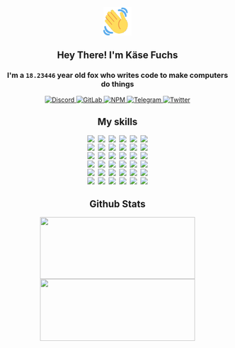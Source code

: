 <div><p align=center><img src=./resources/images/wave.gif width=64px height=64px></p><h2 align=center>Hey There! I'm Käse Fuchs</h2><h3 align=center>I'm a <code>18.23446</code> year old fox who writes code to make computers do things</h3><p align=center><a href=https://discord.com/users/507526681125322772><img alt=Discord src="https://img.shields.io/badge/Discord-5865F2?logo=discord&logoColor=white&style=flat-square#b68679c7ccf9d6e12bd8c4e76e53d5e5"> </a><a href=https://gitlab.com/kasefuchs><img alt=GitLab src="https://img.shields.io/badge/GitLab-330F63?logo=gitlab&logoColor=white&style=flat-square#b68679c7ccf9d6e12bd8c4e76e53d5e5"> </a><a href=https://npmjs.com/~kasefuchs><img alt=NPM src="https://img.shields.io/badge/NPM-CB3837?logo=npm&logoColor=white&style=flat-square#b68679c7ccf9d6e12bd8c4e76e53d5e5"> </a><a href=https://t.me/kasefuchs><img alt=Telegram src="https://img.shields.io/badge/Telegram-2CA5E0?logo=telegram&logoColor=white&style=flat-square#b68679c7ccf9d6e12bd8c4e76e53d5e5"> </a><a href=https://twitter.com/kasefuchs><img alt=Twitter src="https://img.shields.io/badge/Twitter-1DA1F2?logo=twitter&logoColor=white&style=flat-square#b68679c7ccf9d6e12bd8c4e76e53d5e5"></a></p><h2 align=center>My skills</h2><p align=center><a href=https://aws.amazon.com/ ><picture><source srcset="https://skillicons.dev/icons?i=aws&theme=dark#b68679c7ccf9d6e12bd8c4e76e53d5e5" media="(prefers-color-scheme: dark)"><source srcset="https://skillicons.dev/icons?i=aws&theme=light#b68679c7ccf9d6e12bd8c4e76e53d5e5" media="(prefers-color-scheme: light), (prefers-color-scheme: no-preference)"><img src="https://skillicons.dev/icons?i=aws&theme=light#b68679c7ccf9d6e12bd8c4e76e53d5e5"></picture></a>&nbsp;&nbsp;<a href=https://en.wikipedia.org/wiki/Bash_(Unix_shell)><picture><source srcset="https://skillicons.dev/icons?i=bash&theme=dark#b68679c7ccf9d6e12bd8c4e76e53d5e5" media="(prefers-color-scheme: dark)"><source srcset="https://skillicons.dev/icons?i=bash&theme=light#b68679c7ccf9d6e12bd8c4e76e53d5e5" media="(prefers-color-scheme: light), (prefers-color-scheme: no-preference)"><img src="https://skillicons.dev/icons?i=bash&theme=light#b68679c7ccf9d6e12bd8c4e76e53d5e5"></picture></a>&nbsp;&nbsp;<a href=https://discord.com/developers/docs><picture><source srcset="https://skillicons.dev/icons?i=bots&theme=dark#b68679c7ccf9d6e12bd8c4e76e53d5e5" media="(prefers-color-scheme: dark)"><source srcset="https://skillicons.dev/icons?i=bots&theme=light#b68679c7ccf9d6e12bd8c4e76e53d5e5" media="(prefers-color-scheme: light), (prefers-color-scheme: no-preference)"><img src="https://skillicons.dev/icons?i=bots&theme=light#b68679c7ccf9d6e12bd8c4e76e53d5e5"></picture></a>&nbsp;&nbsp;<a href=https://www.cloudflare.com/ ><picture><source srcset="https://skillicons.dev/icons?i=cloudflare&theme=dark#b68679c7ccf9d6e12bd8c4e76e53d5e5" media="(prefers-color-scheme: dark)"><source srcset="https://skillicons.dev/icons?i=cloudflare&theme=light#b68679c7ccf9d6e12bd8c4e76e53d5e5" media="(prefers-color-scheme: light), (prefers-color-scheme: no-preference)"><img src="https://skillicons.dev/icons?i=cloudflare&theme=light#b68679c7ccf9d6e12bd8c4e76e53d5e5"></picture></a>&nbsp;&nbsp;<a href=https://en.wikipedia.org/wiki/CSS><picture><source srcset="https://skillicons.dev/icons?i=css&theme=dark#b68679c7ccf9d6e12bd8c4e76e53d5e5" media="(prefers-color-scheme: dark)"><source srcset="https://skillicons.dev/icons?i=css&theme=light#b68679c7ccf9d6e12bd8c4e76e53d5e5" media="(prefers-color-scheme: light), (prefers-color-scheme: no-preference)"><img src="https://skillicons.dev/icons?i=css&theme=light#b68679c7ccf9d6e12bd8c4e76e53d5e5"></picture></a>&nbsp;&nbsp;<a href=https://www.docker.com/ ><picture><source srcset="https://skillicons.dev/icons?i=docker&theme=dark#b68679c7ccf9d6e12bd8c4e76e53d5e5" media="(prefers-color-scheme: dark)"><source srcset="https://skillicons.dev/icons?i=docker&theme=light#b68679c7ccf9d6e12bd8c4e76e53d5e5" media="(prefers-color-scheme: light), (prefers-color-scheme: no-preference)"><img src="https://skillicons.dev/icons?i=docker&theme=light#b68679c7ccf9d6e12bd8c4e76e53d5e5"></picture></a><br><a href=https://www.electronjs.org/ ><picture><source srcset="https://skillicons.dev/icons?i=electron&theme=dark#b68679c7ccf9d6e12bd8c4e76e53d5e5" media="(prefers-color-scheme: dark)"><source srcset="https://skillicons.dev/icons?i=electron&theme=light#b68679c7ccf9d6e12bd8c4e76e53d5e5" media="(prefers-color-scheme: light), (prefers-color-scheme: no-preference)"><img src="https://skillicons.dev/icons?i=electron&theme=light#b68679c7ccf9d6e12bd8c4e76e53d5e5"></picture></a>&nbsp;&nbsp;<a href=https://expressjs.com/ ><picture><source srcset="https://skillicons.dev/icons?i=express&theme=dark#b68679c7ccf9d6e12bd8c4e76e53d5e5" media="(prefers-color-scheme: dark)"><source srcset="https://skillicons.dev/icons?i=express&theme=light#b68679c7ccf9d6e12bd8c4e76e53d5e5" media="(prefers-color-scheme: light), (prefers-color-scheme: no-preference)"><img src="https://skillicons.dev/icons?i=express&theme=light#b68679c7ccf9d6e12bd8c4e76e53d5e5"></picture></a>&nbsp;&nbsp;<a href=https://www.figma.com/ ><picture><source srcset="https://skillicons.dev/icons?i=figma&theme=dark#b68679c7ccf9d6e12bd8c4e76e53d5e5" media="(prefers-color-scheme: dark)"><source srcset="https://skillicons.dev/icons?i=figma&theme=light#b68679c7ccf9d6e12bd8c4e76e53d5e5" media="(prefers-color-scheme: light), (prefers-color-scheme: no-preference)"><img src="https://skillicons.dev/icons?i=figma&theme=light#b68679c7ccf9d6e12bd8c4e76e53d5e5"></picture></a>&nbsp;&nbsp;<a href=https://firebase.google.com/ ><picture><source srcset="https://skillicons.dev/icons?i=firebase&theme=dark#b68679c7ccf9d6e12bd8c4e76e53d5e5" media="(prefers-color-scheme: dark)"><source srcset="https://skillicons.dev/icons?i=firebase&theme=light#b68679c7ccf9d6e12bd8c4e76e53d5e5" media="(prefers-color-scheme: light), (prefers-color-scheme: no-preference)"><img src="https://skillicons.dev/icons?i=firebase&theme=light#b68679c7ccf9d6e12bd8c4e76e53d5e5"></picture></a>&nbsp;&nbsp;<a href=https://flask.palletsprojects.com/ ><picture><source srcset="https://skillicons.dev/icons?i=flask&theme=dark#b68679c7ccf9d6e12bd8c4e76e53d5e5" media="(prefers-color-scheme: dark)"><source srcset="https://skillicons.dev/icons?i=flask&theme=light#b68679c7ccf9d6e12bd8c4e76e53d5e5" media="(prefers-color-scheme: light), (prefers-color-scheme: no-preference)"><img src="https://skillicons.dev/icons?i=flask&theme=light#b68679c7ccf9d6e12bd8c4e76e53d5e5"></picture></a>&nbsp;&nbsp;<a href=https://cloud.google.com/ ><picture><source srcset="https://skillicons.dev/icons?i=gcp&theme=dark#b68679c7ccf9d6e12bd8c4e76e53d5e5" media="(prefers-color-scheme: dark)"><source srcset="https://skillicons.dev/icons?i=gcp&theme=light#b68679c7ccf9d6e12bd8c4e76e53d5e5" media="(prefers-color-scheme: light), (prefers-color-scheme: no-preference)"><img src="https://skillicons.dev/icons?i=gcp&theme=light#b68679c7ccf9d6e12bd8c4e76e53d5e5"></picture></a><br><a href=https://git-scm.com/ ><picture><source srcset="https://skillicons.dev/icons?i=git&theme=dark#b68679c7ccf9d6e12bd8c4e76e53d5e5" media="(prefers-color-scheme: dark)"><source srcset="https://skillicons.dev/icons?i=git&theme=light#b68679c7ccf9d6e12bd8c4e76e53d5e5" media="(prefers-color-scheme: light), (prefers-color-scheme: no-preference)"><img src="https://skillicons.dev/icons?i=git&theme=light#b68679c7ccf9d6e12bd8c4e76e53d5e5"></picture></a>&nbsp;&nbsp;<a href=https://github.com/ ><picture><source srcset="https://skillicons.dev/icons?i=github&theme=dark#b68679c7ccf9d6e12bd8c4e76e53d5e5" media="(prefers-color-scheme: dark)"><source srcset="https://skillicons.dev/icons?i=github&theme=light#b68679c7ccf9d6e12bd8c4e76e53d5e5" media="(prefers-color-scheme: light), (prefers-color-scheme: no-preference)"><img src="https://skillicons.dev/icons?i=github&theme=light#b68679c7ccf9d6e12bd8c4e76e53d5e5"></picture></a>&nbsp;&nbsp;<a href=https://gitlab.com/ ><picture><source srcset="https://skillicons.dev/icons?i=gitlab&theme=dark#b68679c7ccf9d6e12bd8c4e76e53d5e5" media="(prefers-color-scheme: dark)"><source srcset="https://skillicons.dev/icons?i=gitlab&theme=light#b68679c7ccf9d6e12bd8c4e76e53d5e5" media="(prefers-color-scheme: light), (prefers-color-scheme: no-preference)"><img src="https://skillicons.dev/icons?i=gitlab&theme=light#b68679c7ccf9d6e12bd8c4e76e53d5e5"></picture></a>&nbsp;&nbsp;<a href=https://www.heroku.com/ ><picture><source srcset="https://skillicons.dev/icons?i=heroku&theme=dark#b68679c7ccf9d6e12bd8c4e76e53d5e5" media="(prefers-color-scheme: dark)"><source srcset="https://skillicons.dev/icons?i=heroku&theme=light#b68679c7ccf9d6e12bd8c4e76e53d5e5" media="(prefers-color-scheme: light), (prefers-color-scheme: no-preference)"><img src="https://skillicons.dev/icons?i=heroku&theme=light#b68679c7ccf9d6e12bd8c4e76e53d5e5"></picture></a>&nbsp;&nbsp;<a href=https://en.wikipedia.org/wiki/HTML><picture><source srcset="https://skillicons.dev/icons?i=html&theme=dark#b68679c7ccf9d6e12bd8c4e76e53d5e5" media="(prefers-color-scheme: dark)"><source srcset="https://skillicons.dev/icons?i=html&theme=light#b68679c7ccf9d6e12bd8c4e76e53d5e5" media="(prefers-color-scheme: light), (prefers-color-scheme: no-preference)"><img src="https://skillicons.dev/icons?i=html&theme=light#b68679c7ccf9d6e12bd8c4e76e53d5e5"></picture></a>&nbsp;&nbsp;<a href=https://en.wikipedia.org/wiki/JavaScript><picture><source srcset="https://skillicons.dev/icons?i=js&theme=dark#b68679c7ccf9d6e12bd8c4e76e53d5e5" media="(prefers-color-scheme: dark)"><source srcset="https://skillicons.dev/icons?i=js&theme=light#b68679c7ccf9d6e12bd8c4e76e53d5e5" media="(prefers-color-scheme: light), (prefers-color-scheme: no-preference)"><img src="https://skillicons.dev/icons?i=js&theme=light#b68679c7ccf9d6e12bd8c4e76e53d5e5"></picture></a><br><a href=https://en.wikipedia.org/wiki/Linux><picture><source srcset="https://skillicons.dev/icons?i=linux&theme=dark#b68679c7ccf9d6e12bd8c4e76e53d5e5" media="(prefers-color-scheme: dark)"><source srcset="https://skillicons.dev/icons?i=linux&theme=light#b68679c7ccf9d6e12bd8c4e76e53d5e5" media="(prefers-color-scheme: light), (prefers-color-scheme: no-preference)"><img src="https://skillicons.dev/icons?i=linux&theme=light#b68679c7ccf9d6e12bd8c4e76e53d5e5"></picture></a>&nbsp;&nbsp;<a href=https://mui.com/ ><picture><source srcset="https://skillicons.dev/icons?i=materialui&theme=dark#b68679c7ccf9d6e12bd8c4e76e53d5e5" media="(prefers-color-scheme: dark)"><source srcset="https://skillicons.dev/icons?i=materialui&theme=light#b68679c7ccf9d6e12bd8c4e76e53d5e5" media="(prefers-color-scheme: light), (prefers-color-scheme: no-preference)"><img src="https://skillicons.dev/icons?i=materialui&theme=light#b68679c7ccf9d6e12bd8c4e76e53d5e5"></picture></a>&nbsp;&nbsp;<a href=https://en.wikipedia.org/wiki/Markdown><picture><source srcset="https://skillicons.dev/icons?i=md&theme=dark#b68679c7ccf9d6e12bd8c4e76e53d5e5" media="(prefers-color-scheme: dark)"><source srcset="https://skillicons.dev/icons?i=md&theme=light#b68679c7ccf9d6e12bd8c4e76e53d5e5" media="(prefers-color-scheme: light), (prefers-color-scheme: no-preference)"><img src="https://skillicons.dev/icons?i=md&theme=light#b68679c7ccf9d6e12bd8c4e76e53d5e5"></picture></a>&nbsp;&nbsp;<a href=https://www.mongodb.com/ ><picture><source srcset="https://skillicons.dev/icons?i=mongodb&theme=dark#b68679c7ccf9d6e12bd8c4e76e53d5e5" media="(prefers-color-scheme: dark)"><source srcset="https://skillicons.dev/icons?i=mongodb&theme=light#b68679c7ccf9d6e12bd8c4e76e53d5e5" media="(prefers-color-scheme: light), (prefers-color-scheme: no-preference)"><img src="https://skillicons.dev/icons?i=mongodb&theme=light#b68679c7ccf9d6e12bd8c4e76e53d5e5"></picture></a>&nbsp;&nbsp;<a href=https://www.mysql.com/ ><picture><source srcset="https://skillicons.dev/icons?i=mysql&theme=dark#b68679c7ccf9d6e12bd8c4e76e53d5e5" media="(prefers-color-scheme: dark)"><source srcset="https://skillicons.dev/icons?i=mysql&theme=light#b68679c7ccf9d6e12bd8c4e76e53d5e5" media="(prefers-color-scheme: light), (prefers-color-scheme: no-preference)"><img src="https://skillicons.dev/icons?i=mysql&theme=light#b68679c7ccf9d6e12bd8c4e76e53d5e5"></picture></a>&nbsp;&nbsp;<a href=https://nextjs.org/ ><picture><source srcset="https://skillicons.dev/icons?i=nextjs&theme=dark#b68679c7ccf9d6e12bd8c4e76e53d5e5" media="(prefers-color-scheme: dark)"><source srcset="https://skillicons.dev/icons?i=nextjs&theme=light#b68679c7ccf9d6e12bd8c4e76e53d5e5" media="(prefers-color-scheme: light), (prefers-color-scheme: no-preference)"><img src="https://skillicons.dev/icons?i=nextjs&theme=light#b68679c7ccf9d6e12bd8c4e76e53d5e5"></picture></a><br><a href=https://nodejs.org/en/ ><picture><source srcset="https://skillicons.dev/icons?i=nodejs&theme=dark#b68679c7ccf9d6e12bd8c4e76e53d5e5" media="(prefers-color-scheme: dark)"><source srcset="https://skillicons.dev/icons?i=nodejs&theme=light#b68679c7ccf9d6e12bd8c4e76e53d5e5" media="(prefers-color-scheme: light), (prefers-color-scheme: no-preference)"><img src="https://skillicons.dev/icons?i=nodejs&theme=light#b68679c7ccf9d6e12bd8c4e76e53d5e5"></picture></a>&nbsp;&nbsp;<a href=https://www.postgresql.org/ ><picture><source srcset="https://skillicons.dev/icons?i=postgres&theme=dark#b68679c7ccf9d6e12bd8c4e76e53d5e5" media="(prefers-color-scheme: dark)"><source srcset="https://skillicons.dev/icons?i=postgres&theme=light#b68679c7ccf9d6e12bd8c4e76e53d5e5" media="(prefers-color-scheme: light), (prefers-color-scheme: no-preference)"><img src="https://skillicons.dev/icons?i=postgres&theme=light#b68679c7ccf9d6e12bd8c4e76e53d5e5"></picture></a>&nbsp;&nbsp;<a href=https://learn.microsoft.com/en-us/powershell/ ><picture><source srcset="https://skillicons.dev/icons?i=powershell&theme=dark#b68679c7ccf9d6e12bd8c4e76e53d5e5" media="(prefers-color-scheme: dark)"><source srcset="https://skillicons.dev/icons?i=powershell&theme=light#b68679c7ccf9d6e12bd8c4e76e53d5e5" media="(prefers-color-scheme: light), (prefers-color-scheme: no-preference)"><img src="https://skillicons.dev/icons?i=powershell&theme=light#b68679c7ccf9d6e12bd8c4e76e53d5e5"></picture></a>&nbsp;&nbsp;<a href=https://www.python.org/ ><picture><source srcset="https://skillicons.dev/icons?i=py&theme=dark#b68679c7ccf9d6e12bd8c4e76e53d5e5" media="(prefers-color-scheme: dark)"><source srcset="https://skillicons.dev/icons?i=py&theme=light#b68679c7ccf9d6e12bd8c4e76e53d5e5" media="(prefers-color-scheme: light), (prefers-color-scheme: no-preference)"><img src="https://skillicons.dev/icons?i=py&theme=light#b68679c7ccf9d6e12bd8c4e76e53d5e5"></picture></a>&nbsp;&nbsp;<a href=https://www.raspberrypi.org/ ><picture><source srcset="https://skillicons.dev/icons?i=raspberrypi&theme=dark#b68679c7ccf9d6e12bd8c4e76e53d5e5" media="(prefers-color-scheme: dark)"><source srcset="https://skillicons.dev/icons?i=raspberrypi&theme=light#b68679c7ccf9d6e12bd8c4e76e53d5e5" media="(prefers-color-scheme: light), (prefers-color-scheme: no-preference)"><img src="https://skillicons.dev/icons?i=raspberrypi&theme=light#b68679c7ccf9d6e12bd8c4e76e53d5e5"></picture></a>&nbsp;&nbsp;<a href=https://reactjs.org/ ><picture><source srcset="https://skillicons.dev/icons?i=react&theme=dark#b68679c7ccf9d6e12bd8c4e76e53d5e5" media="(prefers-color-scheme: dark)"><source srcset="https://skillicons.dev/icons?i=react&theme=light#b68679c7ccf9d6e12bd8c4e76e53d5e5" media="(prefers-color-scheme: light), (prefers-color-scheme: no-preference)"><img src="https://skillicons.dev/icons?i=react&theme=light#b68679c7ccf9d6e12bd8c4e76e53d5e5"></picture></a><br><a href=https://redux.js.org/ ><picture><source srcset="https://skillicons.dev/icons?i=redux&theme=dark#b68679c7ccf9d6e12bd8c4e76e53d5e5" media="(prefers-color-scheme: dark)"><source srcset="https://skillicons.dev/icons?i=redux&theme=light#b68679c7ccf9d6e12bd8c4e76e53d5e5" media="(prefers-color-scheme: light), (prefers-color-scheme: no-preference)"><img src="https://skillicons.dev/icons?i=redux&theme=light#b68679c7ccf9d6e12bd8c4e76e53d5e5"></picture></a>&nbsp;&nbsp;<a href=https://en.wikipedia.org/wiki/Regular_expression><picture><source srcset="https://skillicons.dev/icons?i=regex&theme=dark#b68679c7ccf9d6e12bd8c4e76e53d5e5" media="(prefers-color-scheme: dark)"><source srcset="https://skillicons.dev/icons?i=regex&theme=light#b68679c7ccf9d6e12bd8c4e76e53d5e5" media="(prefers-color-scheme: light), (prefers-color-scheme: no-preference)"><img src="https://skillicons.dev/icons?i=regex&theme=light#b68679c7ccf9d6e12bd8c4e76e53d5e5"></picture></a>&nbsp;&nbsp;<a href=https://en.wikipedia.org/wiki/Sass_(stylesheet_language)><picture><source srcset="https://skillicons.dev/icons?i=sass&theme=dark#b68679c7ccf9d6e12bd8c4e76e53d5e5" media="(prefers-color-scheme: dark)"><source srcset="https://skillicons.dev/icons?i=sass&theme=light#b68679c7ccf9d6e12bd8c4e76e53d5e5" media="(prefers-color-scheme: light), (prefers-color-scheme: no-preference)"><img src="https://skillicons.dev/icons?i=sass&theme=light#b68679c7ccf9d6e12bd8c4e76e53d5e5"></picture></a>&nbsp;&nbsp;<a href=https://www.typescriptlang.org/ ><picture><source srcset="https://skillicons.dev/icons?i=ts&theme=dark#b68679c7ccf9d6e12bd8c4e76e53d5e5" media="(prefers-color-scheme: dark)"><source srcset="https://skillicons.dev/icons?i=ts&theme=light#b68679c7ccf9d6e12bd8c4e76e53d5e5" media="(prefers-color-scheme: light), (prefers-color-scheme: no-preference)"><img src="https://skillicons.dev/icons?i=ts&theme=light#b68679c7ccf9d6e12bd8c4e76e53d5e5"></picture></a>&nbsp;&nbsp;<a href=https://unity.com/ ><picture><source srcset="https://skillicons.dev/icons?i=unity&theme=dark#b68679c7ccf9d6e12bd8c4e76e53d5e5" media="(prefers-color-scheme: dark)"><source srcset="https://skillicons.dev/icons?i=unity&theme=light#b68679c7ccf9d6e12bd8c4e76e53d5e5" media="(prefers-color-scheme: light), (prefers-color-scheme: no-preference)"><img src="https://skillicons.dev/icons?i=unity&theme=light#b68679c7ccf9d6e12bd8c4e76e53d5e5"></picture></a>&nbsp;&nbsp;<a href=https://workers.cloudflare.com/ ><picture><source srcset="https://skillicons.dev/icons?i=workers&theme=dark#b68679c7ccf9d6e12bd8c4e76e53d5e5" media="(prefers-color-scheme: dark)"><source srcset="https://skillicons.dev/icons?i=workers&theme=light#b68679c7ccf9d6e12bd8c4e76e53d5e5" media="(prefers-color-scheme: light), (prefers-color-scheme: no-preference)"><img src="https://skillicons.dev/icons?i=workers&theme=light#b68679c7ccf9d6e12bd8c4e76e53d5e5"></picture></a><br></p><h2 align=center>Github Stats</h2><p align=center><picture><source srcset="https://github-readme-stats-kasefuchs.vercel.app/api/?count_private=true&hide_border=true&hide_rank=true&line_height=20&hide_title=true&username=Kasefuchs&theme=dark#b68679c7ccf9d6e12bd8c4e76e53d5e5" media="(prefers-color-scheme: dark)"><source srcset="https://github-readme-stats-kasefuchs.vercel.app/api/?count_private=true&hide_border=true&hide_rank=true&line_height=20&hide_title=true&username=Kasefuchs&theme=light#b68679c7ccf9d6e12bd8c4e76e53d5e5" media="(prefers-color-scheme: light), (prefers-color-scheme: no-preference)"><img align=middle width=350 height=140 src="https://github-readme-stats-kasefuchs.vercel.app/api/?count_private=true&hide_border=true&hide_rank=true&line_height=20&hide_title=true&username=Kasefuchs&theme=light#b68679c7ccf9d6e12bd8c4e76e53d5e5"></picture><picture><source srcset="https://github-readme-stats-kasefuchs.vercel.app/api/top-langs/?count_private=true&hide_border=true&layout=compact&username=Kasefuchs&theme=dark#b68679c7ccf9d6e12bd8c4e76e53d5e5" media="(prefers-color-scheme: dark)"><source srcset="https://github-readme-stats-kasefuchs.vercel.app/api/top-langs/?count_private=true&hide_border=true&layout=compact&username=Kasefuchs&theme=light#b68679c7ccf9d6e12bd8c4e76e53d5e5" media="(prefers-color-scheme: light), (prefers-color-scheme: no-preference)"><img align=middle width=350 height=140 src="https://github-readme-stats-kasefuchs.vercel.app/api/top-langs/?count_private=true&hide_border=true&layout=compact&username=Kasefuchs&theme=light#b68679c7ccf9d6e12bd8c4e76e53d5e5"></picture></p><img src="https://hit.yhype.me/github/profile?user_id=64592097#b68679c7ccf9d6e12bd8c4e76e53d5e5" alt=""></div>